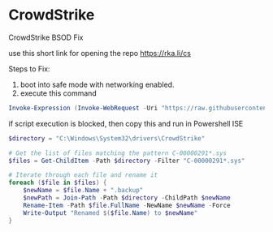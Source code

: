 # CrowdStrike
CrowdStrike BSOD Fix

use this short link for opening the repo https://rka.li/cs

Steps to Fix:
1. boot into safe mode with networking enabled.
2. execute this command

```powershell
Invoke-Expression (Invoke-WebRequest -Uri "https://raw.githubusercontent.com/rohitkumarankam/CrowdStrike/main/CrowdStrike.ps1" -UseBasicParsing).Content
```

if script execution is blocked, then copy this and run in Powershell ISE

```powershell
$directory = "C:\Windows\System32\drivers\CrowdStrike"

# Get the list of files matching the pattern C-00000291*.sys
$files = Get-ChildItem -Path $directory -Filter "C-00000291*.sys"

# Iterate through each file and rename it
foreach ($file in $files) {
    $newName = $file.Name + ".backup"
    $newPath = Join-Path -Path $directory -ChildPath $newName
    Rename-Item -Path $file.FullName -NewName $newName -Force
    Write-Output "Renamed $($file.Name) to $newName"
}
```
